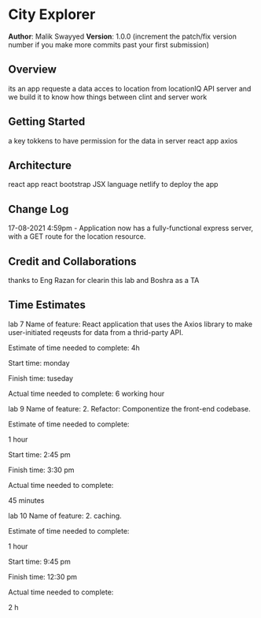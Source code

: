 # City Explorer

**Author**: Malik Swayyed
**Version**: 1.0.0 (increment the patch/fix version number if you make more commits past your first submission)

## Overview

its an app requeste a data acces to location from locationIQ API server
and we build it to know how things between clint and server work
<!-- Provide a high level overview of what this application is and why you are building it, beyond the fact that it's an assignment for this class. (i.e. What's your problem domain?) -->

## Getting Started
<!-- What are the steps that a user must take in order to build this app on their own machine and get it running? --> 
a key tokkens to have permission for the data in server
react app
axios



## Architecture
<!-- Provide a detailed description of the application design. What technologies (languages, libraries, etc) you're using, and any other relevant design information. -->
react app
react bootstrap
JSX language
netlify to deploy the app


## Change Log

<!-- Use this area to document the iterative changes made to your application as each feature is successfully implemented. Use time stamps. Here's an example:

01-01-2001 4:59pm - Application now has a fully-functional express server, with a GET route for the location resource. -->
17-08-2021 4:59pm - Application now has a fully-functional express server, with a GET route for the location resource.

## Credit and Collaborations
<!-- Give credit (and a link) to other people or resources that helped you build this application. -->
thanks to Eng Razan for clearin this lab
and Boshra as a TA


## Time Estimates

lab 7
Name of feature: React application that uses the Axios library to make user-initiated reqeusts for data from a thrid-party API.

Estimate of time needed to complete: 4h

Start time: monday

Finish time: tuseday

Actual time needed to complete: 6 working hour


lab 9
Name of feature: 2. Refactor: Componentize the front-end codebase.

Estimate of time needed to complete:

1 hour

Start time: 2:45 pm

Finish time: 3:30 pm

Actual time needed to complete:

45 minutes


lab 10
Name of feature: 2. caching.

Estimate of time needed to complete:

1 hour

Start time: 9:45 pm

Finish time: 12:30 pm

Actual time needed to complete:

2 h